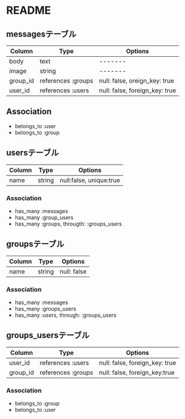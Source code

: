 # README

## messagesテーブル
|Column|Type|Options|
|------|----|-------|
|body|text|-------|
|image|string|-------|
|group_id|references :groups|null: false, oreign_key: true|
|user_id|references :users|null: false, foreign_key: true|

## Association
- belongs_to :user
- belongs_to :group


## usersテーブル
|Column|Type|Options|
|------|----|-------|
|name|string|null:false, unique:true|

### Association
- has_many :messages
- has_many :group_users
- has_many :groups, througth: :groups_users



## groupsテーブル
|Column|Type|Options|
|------|----|-------|
|name|string|null: false|

### Association
- has_many :messages
- has_many :groups_users
- has_many :users, through: :groups_users


## groups_usersテーブル
|Column|Type|Options|
|------|----|-------|
|user_id|references :users|null: false, foreign_key: true |
|group_id|references :groups|null: false, foreign_key:true |

### Association
- belongs_to :group
- belongs_to :user
















